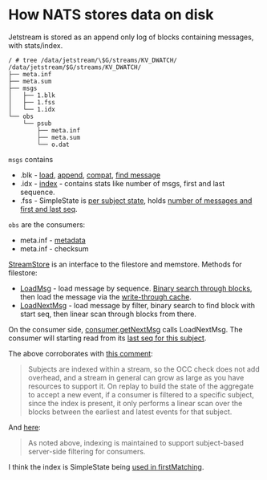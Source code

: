 # How NATS stores data on disk

Jetstream is stored as an append only log of blocks containing messages, with stats/index.

```
/ # tree /data/jetstream/\$G/streams/KV_DWATCH/
/data/jetstream/$G/streams/KV_DWATCH/
├── meta.inf
├── meta.sum
├── msgs
│   ├── 1.blk
│   ├── 1.fss
│   └── 1.idx
└── obs
    └── psub
        ├── meta.inf
        ├── meta.sum
        └── o.dat
```

`msgs` contains

- .blk - [load](https://github.com/nats-io/nats-server/blob/6eee1f736bb3e96d9503899c5d2b3c61e260c644/server/filestore.go#L1214), [append](https://github.com/nats-io/nats-server/blob/6eee1f736bb3e96d9503899c5d2b3c61e260c644/server/filestore.go#L2798), [compat](https://github.com/nats-io/nats-server/blob/6eee1f736bb3e96d9503899c5d2b3c61e260c644/server/filestore.go#L3580), [find message](https://github.com/nats-io/nats-server/blob/6eee1f736bb3e96d9503899c5d2b3c61e260c644/server/filestore.go#L2115)
- .idx - [index](https://github.com/nats-io/nats-server/blob/6eee1f736bb3e96d9503899c5d2b3c61e260c644/server/filestore.go#L5794C21-L5794C34) - contains stats like number of msgs, first and last sequence.
- .fss - SimpleState is [per subject state](https://github.com/nats-io/nats-server/blob/6eee1f736bb3e96d9503899c5d2b3c61e260c644/server/filestore.go#L2419C4-L2419C4), holds [number of messages and first and last seq](https://github.com/nats-io/nats-server/blob/6eee1f736bb3e96d9503899c5d2b3c61e260c644/server/store.go#L159).

`obs` are the consumers:

- meta.inf - [metadata](https://github.com/nats-io/nats-server/blob/6eee1f736bb3e96d9503899c5d2b3c61e260c644/server/filestore.go#L7535C42-L7535C42)
- meta.inf - checksum

[StreamStore](https://github.com/nats-io/nats-server/blob/6eee1f736bb3e96d9503899c5d2b3c61e260c644/server/store.go#L84) is an interface to the filestore and memstore. Methods for filestore:

- [LoadMsg](https://github.com/nats-io/nats-server/blob/6eee1f736bb3e96d9503899c5d2b3c61e260c644/server/filestore.go#L5559C1-L5559C1) - load message by sequence. [Binary search through blocks](https://github.com/nats-io/nats-server/blob/6eee1f736bb3e96d9503899c5d2b3c61e260c644/server/filestore.go#L4780), then load the message via the [write-through cache](https://github.com/nats-io/nats-server/blob/6eee1f736bb3e96d9503899c5d2b3c61e260c644/server/filestore.go#L238).
- [LoadNextMsg](https://github.com/nats-io/nats-server/blob/6eee1f736bb3e96d9503899c5d2b3c61e260c644/server/filestore.go#L5650) - load message by filter, binary search to find block with start seq, then linear scan through blocks from there.

On the consumer side, [consumer.getNextMsg](https://github.com/nats-io/nats-server/blob/6eee1f736bb3e96d9503899c5d2b3c61e260c644/server/consumer.go#L3343) calls LoadNextMsg. The consumer will starting read from its [last seq for this subject](https://github.com/nats-io/nats-server/blob/6eee1f736bb3e96d9503899c5d2b3c61e260c644/server/consumer.go#L306).

The above corroborates with [this comment](https://github.com/nats-io/nats-server/discussions/3772#discussioncomment-4627251):

> Subjects are indexed within a stream, so the OCC check does not add overhead, and a stream in general can grow as large as you have resources to support it. On replay to build the state of the aggregate to accept a new event, if a consumer is filtered to a specific subject, since the index is present, it only performs a linear scan over the blocks between the earliest and latest events for that subject.

And [here](https://github.com/nats-io/nats-server/discussions/3772#discussioncomment-4635952):

> As noted above, indexing is maintained to support subject-based server-side filtering for consumers.

I think the index is SimpleState being [used in firstMatching](https://github.com/nats-io/nats-server/blob/6eee1f736bb3e96d9503899c5d2b3c61e260c644/server/filestore.go#L2151).
